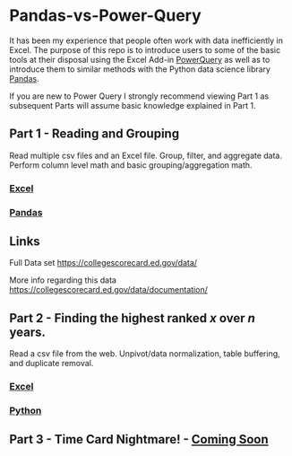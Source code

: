 # Pandas-vs-Power-Query

It has been my experience that people often work with data inefficiently in Excel. The purpose of this repo is to introduce users to some of the basic tools at their disposal using the Excel Add-in [PowerQuery](https://www.microsoft.com/en-us/download/details.aspx?id=39379) as well as to introduce them to similar methods with the Python data science library [Pandas](https://pandas.pydata.org/). 

If you are new to Power Query I strongly recommend viewing Part 1 as subsequent Parts will assume basic knowledge explained in Part 1.

## Part 1 - Reading and Grouping
Read multiple csv files and an Excel file. Group, filter, and aggregate data. Perform column level math and basic grouping/aggregation math. 
### [Excel](Part1/README.md)
### [Pandas](Part1/Pandas%20vs%20PowerQuery.ipynb)



## Links
Full Data set
https://collegescorecard.ed.gov/data/

More info regarding this data
https://collegescorecard.ed.gov/data/documentation/

## Part 2 - Finding the highest ranked *x* over *n* years.
Read a csv file from the web. Unpivot/data normalization, table buffering, and duplicate removal.

### [Excel](https://github.com/click-here/Pandas-vs-Power-Query/tree/master/Part2#what-question-are-we-solving)
### [Python](https://github.com/click-here/Pandas-vs-Power-Query/blob/master/Part2/main.py)

## Part 3 - Time Card Nightmare! - [Coming Soon](https://github.com/click-here/Timecard-Nightmare)
